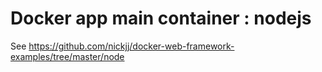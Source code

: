 # Docker app main container : nodejs

See https://github.com/nickjj/docker-web-framework-examples/tree/master/node
